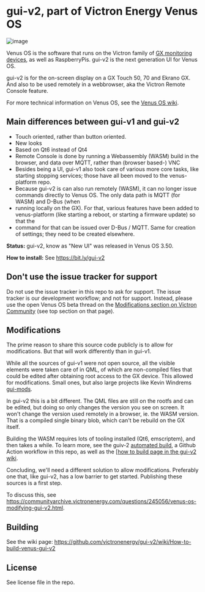 # gui-v2, part of Victron Energy Venus OS

![image](https://github.com/victronenergy/gui-v2/assets/5200296/cbf9b7c0-6d8f-4bef-82c5-ec74230e4f87)

Venus OS is the software that runs on the Victron family of [GX monitoring devices](https://www.victronenergy.com/communication-centres), as well as RaspberryPis. gui-v2 is the next generation UI for Venus OS.

gui-v2 is for the on-screen display on a GX Touch 50, 70 and Ekrano GX. And also to be used remotely in a webbrowser, aka the Victron Remote Console feature.

For more technical information on Venus OS, see the [Venus OS wiki](https://github.com/victronenergy/venus/wiki).

## Main differences between gui-v1 and gui-v2

- Touch oriented, rather than button oriented.
- New looks
- Based on Qt6 instead of Qt4
- Remote Console is done by running a Webassembly (WASM) build in the browser, and data over MQTT, rather than (browser based-) VNC
- Besides being a UI, gui-v1 also took care of various more core tasks, like starting stopping services; those have all been moved to the venus-platform repo.
- Because gui-v2 is can also run remotely (WASM), it can no longer issue commands directly to Venus OS. The only data path is MQTT (for WASM) and D-Bus (when
- running locally on the GX). For that, various features have been added to venus-platform (like starting a reboot, or starting a firmware update) so that the
- command for that can be issued over D-Bus / MQTT. Same for creation of settings; they need to be created elsewhere.

**Status:** gui-v2, know as "New UI" was released in Venus OS 3.50.

**How to install:** See https://bit.ly/gui-v2

## Don't use the issue tracker for support

Do not use the issue tracker in this repo to ask for support. The issue tracker is our development workflow; and not for support. Instead, please use the open Venus OS beta thread on the [Modifications section on Victron Community](https://community.victronenergy.com/c/modifications/5) (see top section on that page).

## Modifications

The prime reason to share this source code publicly is to allow for modifications. But that will work differently than in gui-v1.

While all the sources of gui-v1 were not open source, all the visible elements were taken care of in QML, of which are non-compiled files that could be edited after obtaining root access to the GX device. This allowed for modifications. Small ones, but also large projects like Kevin Windrems [gui-mods](https://github.com/kwindrem/GuiMods).

In gui-v2 this is a bit different. The QML files are still on the rootfs and can be edited, but doing so only changes the version you see on screen. It won't change the version used remotely in a browser, ie. the WASM version. That is a compiled single binary blob, which can't be rebuild on the GX itself.

Building the WASM requires lots of tooling installed (Qt6, emscriptem), and then takes a while. To learn more, see the guiv-2 [automated build](https://github.com/victronenergy/gui-v2/blob/main/.github/workflows/build-wasm.yml), a Github Action workflow in this repo, as well as the [[how to build page in the gui-v2 wiki](https://github.com/victronenergy/gui-v2/wiki/How-to-build-venus-gui-v2).

Concluding, we'll need a different solution to allow modifications. Preferably one that, like gui-v2, has a low barrier to get started. Publishing these sources is a first step.

To discuss this, see https://communityarchive.victronenergy.com/questions/245056/venus-os-modifying-gui-v2.html.

## Building

See the wiki page: https://github.com/victronenergy/gui-v2/wiki/How-to-build-venus-gui-v2

## License

See license file in the repo.

